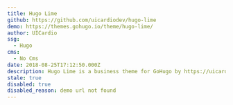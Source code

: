```yaml
---
title: Hugo Lime
github: https://github.com/uicardiodev/hugo-lime
demo: https://themes.gohugo.io/theme/hugo-lime/
author: UICardio
ssg:
  - Hugo
cms:
  - No Cms
date: 2018-08-25T17:12:50.000Z
description: Hugo Lime is a business theme for GoHugo by https://uicard.io
stale: true
disabled: true
disabled_reason: demo url not found
---
```

